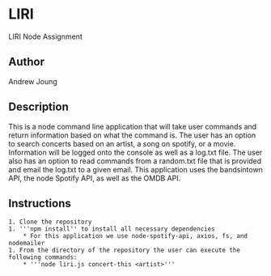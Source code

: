 # LIRI
LIRI Node Assignment

## Author
Andrew Joung

## Description
This is a node command line application that will take user commands and return information based on what the command is.
The user has an option to search concerts based on an artist, a song on spotify, or a movie.
Information will be logged onto the console as well as a log.txt file.
The user also has an option to read commands from a random.txt file that is provided and email the log.txt to a given email.
This application uses the bandsintown API, the node Spotify API, as well as the OMDB API.

## Instructions
    1. Clone the repository 
    1. '''npm install'' to install all necessary dependencies
        * For this application we use node-spotify-api, axios, fs, and nodemailer
    1. From the directory of the repository the user can execute the following commands:
        * '''node liri.js concert-this <artist>''' 
